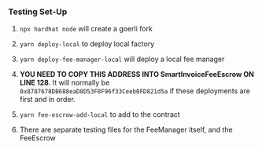 ### Testing Set-Up

1.  `npx hardhat node` will create a goerli fork

2.  `yarn deploy-local` to deploy local factory

3.  `yarn deploy-fee-manager-local` will deploy a local fee manager

4.  **YOU NEED TO COPY THIS ADDRESS INTO SmartInvoiceFeeEscrow ON LINE 128**. It will normally be `0x8787678DB688eaD8D53F8F96f33Ceeb0FD821d5a` if these deployments are first and in order.

5.  `yarn fee-escrow-add-local` to add to the contract

6.  There are separate testing files for the FeeManager itself, and the FeeEscrow
